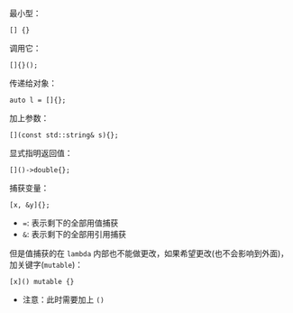最小型：
```
[] {}
```

调用它：
```
[]{}();
```

传递给对象：
```
auto l = []{};
```

加上参数：
```
[](const std::string& s){};
```

显式指明返回值：
```
[]()->double{};
```

捕获变量：
```
[x, &y]{};
```
- `=`: 表示剩下的全部用值捕获
- `&`: 表示剩下的全部用引用捕获

但是值捕获的在 `lambda` 内部也不能做更改，如果希望更改(也不会影响到外面)，加关键字(`mutable`)：
```
[x]() mutable {}
```
- 注意：此时需要加上 `()`
